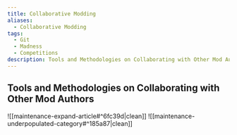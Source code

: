 ```yaml
---
title: Collaborative Modding
aliases:
  - Collaborative Modding
tags:
  - Git
  - Madness
  - Competitions
description: Tools and Methodologies on Collaborating with Other Mod Authors
---
```

## Tools and Methodologies on Collaborating with Other Mod Authors

![[maintenance-expand-article#^6fc39d|clean]]
![[maintenance-underpopulated-category#^185a87|clean]]